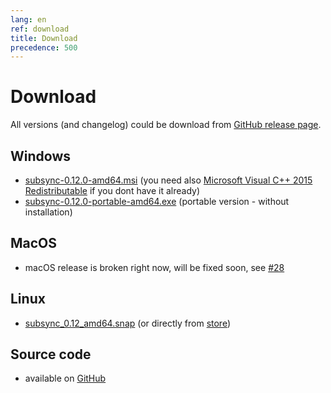 ```yaml
---
lang: en
ref: download
title: Download
precedence: 500
---
```

# Download
All versions (and changelog) could be download from [GitHub release page](https://github.com/sc0ty/subsync/releases).

## Windows
* [subsync-0.12.0-amd64.msi](https://github.com/sc0ty/subsync/releases/download/0.12/subsync-0.12.0-amd64.msi)
(you need also [Microsoft Visual C++ 2015 Redistributable](https://www.microsoft.com/en-us/download/details.aspx?id=53587) if you dont have it already)
* [subsync-0.12.0-portable-amd64.exe](https://github.com/sc0ty/subsync/releases/download/0.12/subsync-0.12.0-portable-amd64.exe)
(portable version - without installation)

## MacOS
* macOS release is broken right now, will be fixed soon, see [#28](https://github.com/sc0ty/subsync/issues/28)

## Linux
* [subsync_0.12_amd64.snap](https://github.com/sc0ty/subsync/releases/download/0.12/subsync_0.12_amd64.snap) (or directly from [store](https://snapcraft.io/subsync))

## Source code
* available on [GitHub](https://github.com/sc0ty/subsync)

